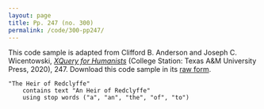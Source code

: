 ```yaml
---
layout: page
title: Pp. 247 (no. 300)
permalink: /code/300-pp247/
---
```


This code sample is adapted from Clifford B. Anderson and Joseph C. Wicentowski, 
[_XQuery for Humanists_](/) (College Station: Texas A&M University Press, 2020), 247. 
Download this code sample in its [raw form](/code/300-pp247/300-pp247.xq).

```xquery
"The Heir of Redclyffe" 
    contains text "An Heir of Redclyffe" 
    using stop words ("a", "an", "the", "of", "to")
```  
